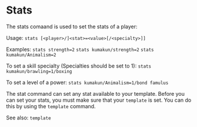 # Stats

The stats comaand is used to set the stats of a player:

Usage: `stats [<player>/]<stat>=<value>[/<specialty>]]`

Examples: `stats strength=2` `stats kumakun/strength=2`
`stats kumakun/Animalism=2`

To set a skill specialty (Specialties should be set to 1):
`stats kumakun/brawling=1/boxing`

To set a level of a power: `stats kumakun/Animalism=1/bond famulus`

The stat command can set any stat available to your template. Before you can set
your stats, you must make sure that your `template` is set. You can do this by
using the `template` command.

See also: `template`
